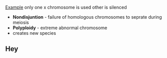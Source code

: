 
[Example](#example)
only one x chromosome is used other is silenced
* __Nondisjuntion__ - failure of homologous chromosomes to seprate during meiosis
* __Polyploidy__ - extreme abnormal chromosome
* creates new species
## Hey
